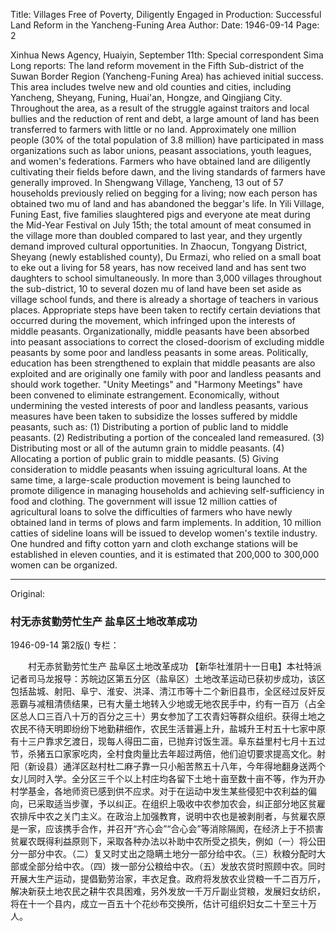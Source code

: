 Title: Villages Free of Poverty, Diligently Engaged in Production: Successful Land Reform in the Yancheng-Funing Area
Author:
Date: 1946-09-14
Page: 2

Xinhua News Agency, Huaiyin, September 11th: Special correspondent Sima Long reports: The land reform movement in the Fifth Sub-district of the Suwan Border Region (Yancheng-Funing Area) has achieved initial success. This area includes twelve new and old counties and cities, including Yancheng, Sheyang, Funing, Huai'an, Hongze, and Qingjiang City. Throughout the area, as a result of the struggle against traitors and local bullies and the reduction of rent and debt, a large amount of land has been transferred to farmers with little or no land. Approximately one million people (30% of the total population of 3.8 million) have participated in mass organizations such as labor unions, peasant associations, youth leagues, and women's federations. Farmers who have obtained land are diligently cultivating their fields before dawn, and the living standards of farmers have generally improved. In Shengwang Village, Yancheng, 13 out of 57 households previously relied on begging for a living; now each person has obtained two mu of land and has abandoned the beggar's life. In Yili Village, Funing East, five families slaughtered pigs and everyone ate meat during the Mid-Year Festival on July 15th; the total amount of meat consumed in the village more than doubled compared to last year, and they urgently demand improved cultural opportunities. In Zhaocun, Tongyang District, Sheyang (newly established county), Du Ermazi, who relied on a small boat to eke out a living for 58 years, has now received land and has sent two daughters to school simultaneously. In more than 3,000 villages throughout the sub-district, 10 to several dozen mu of land have been set aside as village school funds, and there is already a shortage of teachers in various places. Appropriate steps have been taken to rectify certain deviations that occurred during the movement, which infringed upon the interests of middle peasants. Organizationally, middle peasants have been absorbed into peasant associations to correct the closed-doorism of excluding middle peasants by some poor and landless peasants in some areas. Politically, education has been strengthened to explain that middle peasants are also exploited and are originally one family with poor and landless peasants and should work together. "Unity Meetings" and "Harmony Meetings" have been convened to eliminate estrangement. Economically, without undermining the vested interests of poor and landless peasants, various measures have been taken to subsidize the losses suffered by middle peasants, such as: (1) Distributing a portion of public land to middle peasants. (2) Redistributing a portion of the concealed land remeasured. (3) Distributing most or all of the autumn grain to middle peasants. (4) Allocating a portion of public grain to middle peasants. (5) Giving consideration to middle peasants when issuing agricultural loans. At the same time, a large-scale production movement is being launched to promote diligence in managing households and achieving self-sufficiency in food and clothing. The government will issue 12 million catties of agricultural loans to solve the difficulties of farmers who have newly obtained land in terms of plows and farm implements. In addition, 10 million catties of sideline loans will be issued to develop women's textile industry. One hundred and fifty cotton yarn and cloth exchange stations will be established in eleven counties, and it is estimated that 200,000 to 300,000 women can be organized.



<hr /> 

Original: 


### 村无赤贫勤劳忙生产  盐阜区土地改革成功

1946-09-14
第2版()
专栏：

　　村无赤贫勤劳忙生产
    盐阜区土地改革成功
    【新华社淮阴十一日电】本社特派记者司马龙报导：苏皖边区第五分区（盐阜区）土地改革运动已获初步成功，该区包括盐城、射阳、阜宁、淮安、洪泽、清江市等十二个新旧县市，全区经过反奸反恶霸与减租清债结果，已有大量土地转入少地或无地农民手中，约有一百万（占全区总人口三百八十万的百分之三十）男女参加了工农青妇等群众组织。获得土地之农民不待天明即纷纷下地勤耕细作，农民生活普遍上升，盐城升王村五十七家中原有十三户靠求乞渡日，现每人得田二亩，已抛弃讨饭生涯。阜东益里村七月十五过节，杀猪五口家家吃肉，全村食肉量比去年超过两倍，他们迫切要求提高文化。射阳（新设县）通洋区赵村杜二麻子靠一只小船苦熬五十八年，今年得地翻身送两个女儿同时入学。全分区三千个以上村庄均各留下土地十亩至数十亩不等，作为开办村学基金，各地师资已感到供不应求。对于在运动中发生某些侵犯中农利益的偏向，已采取适当步骤，予以纠正。在组织上吸收中农参加农会，纠正部分地区贫雇农排斥中农之关门主义。在政治上加强教育，说明中农也是被剥削者，与贫雇农原是一家，应该携手合作，并召开“齐心会”“合心会”等消除隔阂，在经济上于不损害贫雇农既得利益原则下，采取各种办法以补助中农所受之损失，例如（一）将公田分一部分中农。（二）复又时丈出之隐瞒土地分一部分给中农。（三）秋粮分配时大部或全部分给中农。（四）拨一部分公粮给中农。（五）发放农贷时照顾中农。同时开展大生产运动，提倡勤劳治家，丰衣足食。政府将发放农业贷粮一千二百万斤，解决新获土地农民之耕牛农具困难，另外发放一千万斤副业贷粮，发展妇女纺织，将在十一个县内，成立一百五十个花纱布交换所，估计可组织妇女二十至三十万人。

